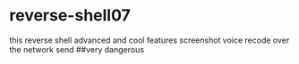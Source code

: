 # reverse-shell07
this reverse shell advanced and cool features screenshot voice recode over the network send 
##very dangerous

